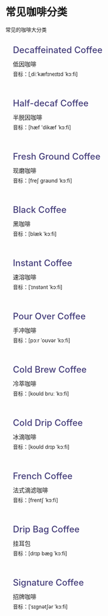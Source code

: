 # 常见咖啡分类
常见的咖啡大分类


<div class="box" style="padding: 20px;margin-bottom: 20px;background: var(--vp-c-bg);border-radius: 8px;box-shadow: var(--vp-shadow-2);">
  <p class="english" style="font-size: 24px;font-weight: 500;color: #453e7b;line-height: 1;display: flex;justify-content: space-between;margin:0;border-bottom: 1px solid var(--vp-c-divider-light-2);padding-bottom: 10px;">Decaffeinated Coffee</p>
  <p class="name" style="font-size: 16px;line-height: 2;margin: 0;">低因咖啡</p>
  <p class="phonetic" style="font-size: 14px;line-height: 1;margin: 4px 0 0 0;">音标：[ˌdiːˈkæfɪneɪtɪd ˈkɔːfi]</p>
</div>
<div class="box" style="padding: 20px;margin-bottom: 20px;background: var(--vp-c-bg);border-radius: 8px;box-shadow: var(--vp-shadow-2);">
  <p class="english" style="font-size: 24px;font-weight: 500;color: #453e7b;line-height: 1;display: flex;justify-content: space-between;margin:0;border-bottom: 1px solid var(--vp-c-divider-light-2);padding-bottom: 10px;">Half-decaf Coffee</p>
  <p class="name" style="font-size: 16px;line-height: 2;margin: 0;">半脱因咖啡</p>
  <p class="phonetic" style="font-size: 14px;line-height: 1;margin: 4px 0 0 0;">音标：[hæf 'dikæf ˈkɔːfi]</p>
</div>
<div class="box" style="padding: 20px;margin-bottom: 20px;background: var(--vp-c-bg);border-radius: 8px;box-shadow: var(--vp-shadow-2);">
  <p class="english" style="font-size: 24px;font-weight: 500;color: #453e7b;line-height: 1;display: flex;justify-content: space-between;margin:0;border-bottom: 1px solid var(--vp-c-divider-light-2);padding-bottom: 10px;">Fresh Ground Coffee</p>
  <p class="name" style="font-size: 16px;line-height: 2;margin: 0;">现磨咖啡</p>
  <p class="phonetic" style="font-size: 14px;line-height: 1;margin: 4px 0 0 0;">音标：[freʃ ɡraʊnd ˈkɔːfi]</p>
</div>
<div class="box" style="padding: 20px;margin-bottom: 20px;background: var(--vp-c-bg);border-radius: 8px;box-shadow: var(--vp-shadow-2);">
  <p class="english" style="font-size: 24px;font-weight: 500;color: #453e7b;line-height: 1;display: flex;justify-content: space-between;margin:0;border-bottom: 1px solid var(--vp-c-divider-light-2);padding-bottom: 10px;">Black Coffee</p>
  <p class="name" style="font-size: 16px;line-height: 2;margin: 0;">黑咖啡</p>
  <p class="phonetic" style="font-size: 14px;line-height: 1;margin: 4px 0 0 0;">音标：[blæk ˈkɔːfi]</p>
</div>
<div class="box" style="padding: 20px;margin-bottom: 20px;background: var(--vp-c-bg);border-radius: 8px;box-shadow: var(--vp-shadow-2);">
  <p class="english" style="font-size: 24px;font-weight: 500;color: #453e7b;line-height: 1;display: flex;justify-content: space-between;margin:0;border-bottom: 1px solid var(--vp-c-divider-light-2);padding-bottom: 10px;">Instant Coffee</p>
  <p class="name" style="font-size: 16px;line-height: 2;margin: 0;">速溶咖啡</p>
  <p class="phonetic" style="font-size: 14px;line-height: 1;margin: 4px 0 0 0;">音标：[ˈɪnstənt ˈkɔːfi]</p>
</div>
<div class="box" style="padding: 20px;margin-bottom: 20px;background: var(--vp-c-bg);border-radius: 8px;box-shadow: var(--vp-shadow-2);">
  <p class="english" style="font-size: 24px;font-weight: 500;color: #453e7b;line-height: 1;display: flex;justify-content: space-between;margin:0;border-bottom: 1px solid var(--vp-c-divider-light-2);padding-bottom: 10px;">Pour Over Coffee</p>
  <p class="name" style="font-size: 16px;line-height: 2;margin: 0;">手冲咖啡</p>
  <p class="phonetic" style="font-size: 14px;line-height: 1;margin: 4px 0 0 0;">音标：[pɔːr ˈoʊvər ˈkɔːfi]</p>
</div>
<div class="box" style="padding: 20px;margin-bottom: 20px;background: var(--vp-c-bg);border-radius: 8px;box-shadow: var(--vp-shadow-2);">
  <p class="english" style="font-size: 24px;font-weight: 500;color: #453e7b;line-height: 1;display: flex;justify-content: space-between;margin:0;border-bottom: 1px solid var(--vp-c-divider-light-2);padding-bottom: 10px;">Cold Brew Coffee</p>
  <p class="name" style="font-size: 16px;line-height: 2;margin: 0;">冷萃咖啡</p>
  <p class="phonetic" style="font-size: 14px;line-height: 1;margin: 4px 0 0 0;">音标：[koʊld bruː ˈkɔːfi]</p>
</div>
<div class="box" style="padding: 20px;margin-bottom: 20px;background: var(--vp-c-bg);border-radius: 8px;box-shadow: var(--vp-shadow-2);">
  <p class="english" style="font-size: 24px;font-weight: 500;color: #453e7b;line-height: 1;display: flex;justify-content: space-between;margin:0;border-bottom: 1px solid var(--vp-c-divider-light-2);padding-bottom: 10px;">Cold Drip Coffee</p>
  <p class="name" style="font-size: 16px;line-height: 2;margin: 0;">冰滴咖啡</p>
  <p class="phonetic" style="font-size: 14px;line-height: 1;margin: 4px 0 0 0;">音标：[koʊld drɪp ˈkɔːfi]</p>
</div>
<div class="box" style="padding: 20px;margin-bottom: 20px;background: var(--vp-c-bg);border-radius: 8px;box-shadow: var(--vp-shadow-2);">
  <p class="english" style="font-size: 24px;font-weight: 500;color: #453e7b;line-height: 1;display: flex;justify-content: space-between;margin:0;border-bottom: 1px solid var(--vp-c-divider-light-2);padding-bottom: 10px;">French Coffee</p>
  <p class="name" style="font-size: 16px;line-height: 2;margin: 0;">法式滴滤咖啡</p>
  <p class="phonetic" style="font-size: 14px;line-height: 1;margin: 4px 0 0 0;">音标：[frentʃ ˈkɔːfi]</p>
</div>
<div class="box" style="padding: 20px;margin-bottom: 20px;background: var(--vp-c-bg);border-radius: 8px;box-shadow: var(--vp-shadow-2);">
  <p class="english" style="font-size: 24px;font-weight: 500;color: #453e7b;line-height: 1;display: flex;justify-content: space-between;margin:0;border-bottom: 1px solid var(--vp-c-divider-light-2);padding-bottom: 10px;">Drip Bag Coffee</p>
  <p class="name" style="font-size: 16px;line-height: 2;margin: 0;">挂耳包</p>
  <p class="phonetic" style="font-size: 14px;line-height: 1;margin: 4px 0 0 0;">音标：[drɪp bæɡ ˈkɔːfi]</p>
</div>
<div class="box" style="padding: 20px;margin-bottom: 20px;background: var(--vp-c-bg);border-radius: 8px;box-shadow: var(--vp-shadow-2);">
  <p class="english" style="font-size: 24px;font-weight: 500;color: #453e7b;line-height: 1;display: flex;justify-content: space-between;margin:0;border-bottom: 1px solid var(--vp-c-divider-light-2);padding-bottom: 10px;">Signature Coffee</p>
  <p class="name" style="font-size: 16px;line-height: 2;margin: 0;">招牌咖啡</p>
  <p class="phonetic" style="font-size: 14px;line-height: 1;margin: 4px 0 0 0;">音标：[ˈsɪɡnətʃər ˈkɔːfi]</p>
</div>
